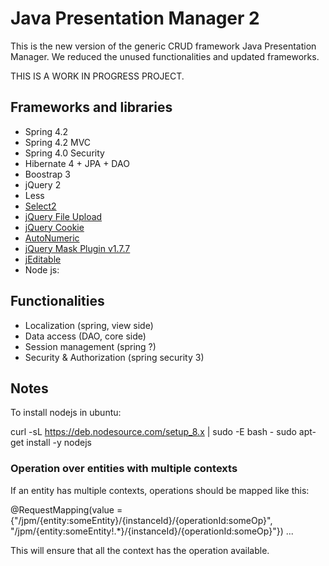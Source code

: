 # Java Presentation Manager 2

This is the new version of the generic CRUD framework Java Presentation Manager.
We reduced the unused functionalities and updated frameworks.

THIS IS A WORK IN PROGRESS PROJECT.

## Frameworks and libraries

* Spring 4.2
* Spring 4.2 MVC
* Spring 4.0 Security
* Hibernate 4 + JPA + DAO
* Boostrap 3
* jQuery 2
* Less
* <a href='https://select2.org'>Select2</a>
* <a href='http://blueimp.github.io/jQuery-File-Upload/'>jQuery File Upload</a>
* <a href='https://github.com/carhartl/jquery-cookie'>jQuery Cookie</a>
* <a href='http://autonumeric.org/'>AutoNumeric</a>
* <a href='https://github.com/igorescobar/jQuery-Mask-Plugin'>jQuery Mask Plugin v1.7.7</a>
* <a href='https://github.com/NicolasCARPi/jquery_jeditable'>jEditable </a>
* Node js: 


## Functionalities

* Localization (spring, view side)
* Data access (DAO, core side)
* Session management (spring ?)
* Security & Authorization (spring security 3)


## Notes ##

To install nodejs in ubuntu:

curl -sL https://deb.nodesource.com/setup_8.x | sudo -E bash -
sudo apt-get install -y nodejs


### Operation over entities with multiple contexts

If an entity has multiple contexts, operations should be mapped like this:

@RequestMapping(value = {"/jpm/{entity:someEntity}/{instanceId}/{operationId:someOp}", "/jpm/{entity:someEntity!.*}/{instanceId}/{operationId:someOp}"})
...

This will ensure that all the context has the operation available.

